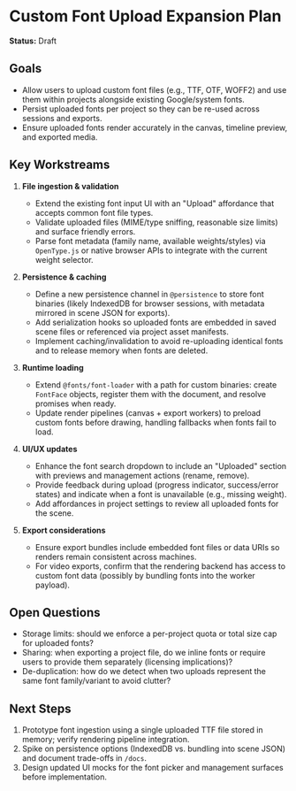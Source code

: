 # Custom Font Upload Expansion Plan

**Status:** Draft

## Goals
- Allow users to upload custom font files (e.g., TTF, OTF, WOFF2) and use them within projects alongside existing Google/system fonts.
- Persist uploaded fonts per project so they can be re-used across sessions and exports.
- Ensure uploaded fonts render accurately in the canvas, timeline preview, and exported media.

## Key Workstreams
1. **File ingestion & validation**
   - Extend the existing font input UI with an "Upload" affordance that accepts common font file types.
   - Validate uploaded files (MIME/type sniffing, reasonable size limits) and surface friendly errors.
   - Parse font metadata (family name, available weights/styles) via `OpenType.js` or native browser APIs to integrate with the current weight selector.

2. **Persistence & caching**
   - Define a new persistence channel in `@persistence` to store font binaries (likely IndexedDB for browser sessions, with metadata mirrored in scene JSON for exports).
   - Add serialization hooks so uploaded fonts are embedded in saved scene files or referenced via project asset manifests.
   - Implement caching/invalidation to avoid re-uploading identical fonts and to release memory when fonts are deleted.

3. **Runtime loading**
   - Extend `@fonts/font-loader` with a path for custom binaries: create `FontFace` objects, register them with the document, and resolve promises when ready.
   - Update render pipelines (canvas + export workers) to preload custom fonts before drawing, handling fallbacks when fonts fail to load.

4. **UI/UX updates**
   - Enhance the font search dropdown to include an "Uploaded" section with previews and management actions (rename, remove).
   - Provide feedback during upload (progress indicator, success/error states) and indicate when a font is unavailable (e.g., missing weight).
   - Add affordances in project settings to review all uploaded fonts for the scene.

5. **Export considerations**
   - Ensure export bundles include embedded font files or data URIs so renders remain consistent across machines.
   - For video exports, confirm that the rendering backend has access to custom font data (possibly by bundling fonts into the worker payload).

## Open Questions
- Storage limits: should we enforce a per-project quota or total size cap for uploaded fonts?
- Sharing: when exporting a project file, do we inline fonts or require users to provide them separately (licensing implications)?
- De-duplication: how do we detect when two uploads represent the same font family/variant to avoid clutter?

## Next Steps
1. Prototype font ingestion using a single uploaded TTF file stored in memory; verify rendering pipeline integration.
2. Spike on persistence options (IndexedDB vs. bundling into scene JSON) and document trade-offs in `/docs`.
3. Design updated UI mocks for the font picker and management surfaces before implementation.
